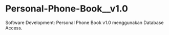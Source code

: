# Personal-Phone-Book__v1.0
Software Development: Personal Phone Book v1.0 menggunakan Database Access.
